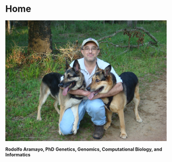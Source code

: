 # **Home**
![alt text](https://github.com/raramayo/Rodolfo_Aramayo/blob/main/assets/Rodolfo_Pic.png "Rodolfo Aramayo, PhD")

**Rodolfo Aramayo, PhD**
**Genetics, Genomics, Computational Biology, and Informatics**

